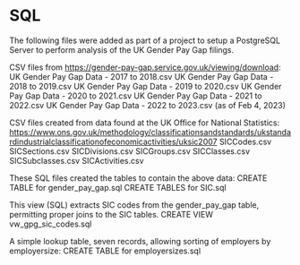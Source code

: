 # SQL
The following files were added as part of a project to setup a PostgreSQL Server to perform analysis of the UK Gender Pay Gap filings. 

CSV files from https://gender-pay-gap.service.gov.uk/viewing/download:
UK Gender Pay Gap Data - 2017 to 2018.csv
UK Gender Pay Gap Data - 2018 to 2019.csv
UK Gender Pay Gap Data - 2019 to 2020.csv
UK Gender Pay Gap Data - 2020 to 2021.csv
UK Gender Pay Gap Data - 2021 to 2022.csv
UK Gender Pay Gap Data - 2022 to 2023.csv (as of Feb 4, 2023)

CSV files created from data found at the UK Office for National Statistics:
https://www.ons.gov.uk/methodology/classificationsandstandards/ukstandardindustrialclassificationofeconomicactivities/uksic2007
SICCodes.csv
SICSections.csv
SICDivisions.csv
SICGroups.csv
SICClasses.csv
SICSubclasses.csv
SICActivities.csv

These SQL files created the tables to contain the above data:
CREATE TABLE for gender_pay_gap.sql
CREATE TABLES for SIC.sql

This view (SQL) extracts SIC codes from the gender_pay_gap table, permitting proper joins to the SIC tables.
CREATE VIEW vw_gpg_sic_codes.sql

A simple lookup table, seven records, allowing sorting of employers by employersize:
CREATE TABLE for employersizes.sql
